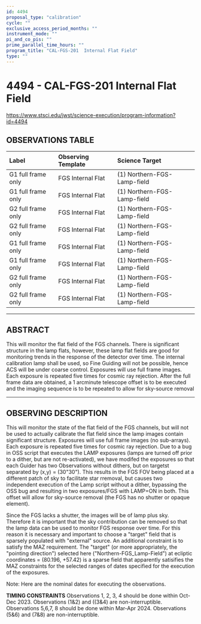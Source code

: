 ```yaml
---
id: 4494
proposal_type: "calibration"
cycle: ""
exclusive_access_period_months: ""
instrument_mode: ""
pi_and_co_pis: ""
prime_parallel_time_hours: ""
program_title: "CAL-FGS-201  Internal Flat Field"
type: ""
---
```

# 4494 - CAL-FGS-201  Internal Flat Field
https://www.stsci.edu/jwst/science-execution/program-information?id=4494
## OBSERVATIONS TABLE
| Label                  | Observing Template  | Science Target              |
| :--------------------- | :------------------ | :-------------------------- |
| G1 full frame only     | FGS Internal Flat   | (1) Northern-FGS-Lamp-field |
| G1 full frame only     | FGS Internal Flat   | (1) Northern-FGS-Lamp-field |
| G2 full frame only     | FGS Internal Flat   | (1) Northern-FGS-Lamp-field |
| G2 full frame only     | FGS Internal Flat   | (1) Northern-FGS-Lamp-field |
| G1 full frame only     | FGS Internal Flat   | (1) Northern-FGS-Lamp-field |
| G1 full frame only     | FGS Internal Flat   | (1) Northern-FGS-Lamp-field |
| G2 full frame only     | FGS Internal Flat   | (1) Northern-FGS-Lamp-field |
| G2 full frame only     | FGS Internal Flat   | (1) Northern-FGS-Lamp-field |

---

## ABSTRACT

This will monitor the flat field of the FGS channels. There is significant structure in the lamp flats, however, these lamp flat fields are good for monitoring trends in the response of the detector over time. The internal calibration lamp shall be used, so Fine Guiding will not be possible, hence ACS will be under coarse control. Exposures will use full frame images. Each exposure is repeated five times for cosmic ray rejection. After the full frame data are obtained, a 1 arcminute telescope offset is to be executed and the imaging sequence is to be repeated to allow for sky-source removal

---

## OBSERVING DESCRIPTION

This will monitor the state of the flat field of the FGS channels, but will not be used to actually calibrate the flat field since the lamp images contain significant structure. Exposures will use full frame images (no sub-arrays). Each exposure is repeated five times for cosmic ray rejection. Due to a bug in OSS script that executes the LAMP exposures (lamps are turned off prior to a dither, but are not re-activated), we have modifed the exposures so that each Guider has two Observations without dithers, but on targetst separated by (x,y) = (30"30"). This results in the FGS FOV being placed at a different patch of sky to facilitate star rremoval, but causes two independent execution of the Lamp script without a dither, bypassing the OSS bug and resulting in two exposures/FGS with LAMP=ON in both. This offset will allow for sky-source removal (the FGS has no shutter or opaque element).

Since the FGS lacks a shutter, the images will be of lamp plus sky. Therefore it is important that the sky contribution can be removed so that the lamp data can be used to monitor FGS response over time. For this reason it is necessary and important to choose a "target" field that is sparsely populated with "external" source. An additional constraint is to satisfy the MAZ requirement. The "target" (or more appropriately, the "pointing direction") selected here ("Northern-FGS_Lamp-Field") at ecliptic coordinates = (80.196, +57.42) is a sparse field that apparently satisifies the MAZ constraints for the selected ranges of dates specified for the execution of the exposures.

Note: Here are the nominal dates for executing the observations.

**TIMING CONSTRAINTS**
Observations 1, 2, 3, 4 should be done within Oct-Dec 2023.
Observations (1&2) and ((3&4) are non-interruptible.
Observations 5,6,7, 8 should be done within Mar-Apr 2024.
Observations (5&6) and (7&8) are non-interruptible.